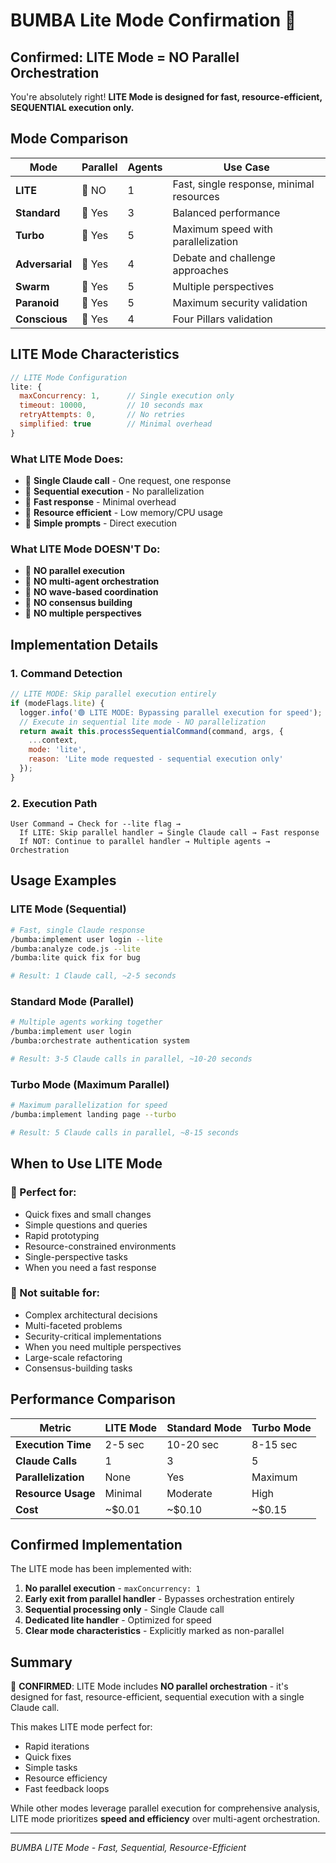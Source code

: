# BUMBA Lite Mode Confirmation 🏁

## Confirmed: LITE Mode = NO Parallel Orchestration

You're absolutely right! **LITE Mode is designed for fast, resource-efficient, SEQUENTIAL execution only.**

## Mode Comparison

| Mode | Parallel | Agents | Use Case |
|------|----------|--------|----------|
| **LITE** | 🔴 NO | 1 | Fast, single response, minimal resources |
| **Standard** | 🏁 Yes | 3 | Balanced performance |
| **Turbo** | 🏁 Yes | 5 | Maximum speed with parallelization |
| **Adversarial** | 🏁 Yes | 4 | Debate and challenge approaches |
| **Swarm** | 🏁 Yes | 5 | Multiple perspectives |
| **Paranoid** | 🏁 Yes | 5 | Maximum security validation |
| **Conscious** | 🏁 Yes | 4 | Four Pillars validation |

## LITE Mode Characteristics

```javascript
// LITE Mode Configuration
lite: {
  maxConcurrency: 1,      // Single execution only
  timeout: 10000,         // 10 seconds max
  retryAttempts: 0,       // No retries
  simplified: true        // Minimal overhead
}
```

### What LITE Mode Does:
- 🏁 **Single Claude call** - One request, one response
- 🏁 **Sequential execution** - No parallelization
- 🏁 **Fast response** - Minimal overhead
- 🏁 **Resource efficient** - Low memory/CPU usage
- 🏁 **Simple prompts** - Direct execution

### What LITE Mode DOESN'T Do:
- 🔴 **NO parallel execution**
- 🔴 **NO multi-agent orchestration**
- 🔴 **NO wave-based coordination**
- 🔴 **NO consensus building**
- 🔴 **NO multiple perspectives**

## Implementation Details

### 1. Command Detection
```javascript
// LITE MODE: Skip parallel execution entirely
if (modeFlags.lite) {
  logger.info('🟢 LITE MODE: Bypassing parallel execution for speed');
  // Execute in sequential lite mode - NO parallelization
  return await this.processSequentialCommand(command, args, {
    ...context,
    mode: 'lite',
    reason: 'Lite mode requested - sequential execution only'
  });
}
```

### 2. Execution Path
```
User Command → Check for --lite flag → 
  If LITE: Skip parallel handler → Single Claude call → Fast response
  If NOT: Continue to parallel handler → Multiple agents → Orchestration
```

## Usage Examples

### LITE Mode (Sequential)
```bash
# Fast, single Claude response
/bumba:implement user login --lite
/bumba:analyze code.js --lite
/bumba:lite quick fix for bug

# Result: 1 Claude call, ~2-5 seconds
```

### Standard Mode (Parallel)
```bash
# Multiple agents working together
/bumba:implement user login
/bumba:orchestrate authentication system

# Result: 3-5 Claude calls in parallel, ~10-20 seconds
```

### Turbo Mode (Maximum Parallel)
```bash
# Maximum parallelization for speed
/bumba:implement landing page --turbo

# Result: 5 Claude calls in parallel, ~8-15 seconds
```

## When to Use LITE Mode

### 🏁 Perfect for:
- Quick fixes and small changes
- Simple questions and queries
- Rapid prototyping
- Resource-constrained environments
- Single-perspective tasks
- When you need a fast response

### 🔴 Not suitable for:
- Complex architectural decisions
- Multi-faceted problems
- Security-critical implementations
- When you need multiple perspectives
- Large-scale refactoring
- Consensus-building tasks

## Performance Comparison

| Metric | LITE Mode | Standard Mode | Turbo Mode |
|--------|-----------|---------------|------------|
| **Execution Time** | 2-5 sec | 10-20 sec | 8-15 sec |
| **Claude Calls** | 1 | 3 | 5 |
| **Parallelization** | None | Yes | Maximum |
| **Resource Usage** | Minimal | Moderate | High |
| **Cost** | ~$0.01 | ~$0.10 | ~$0.15 |

## Confirmed Implementation

The LITE mode has been implemented with:

1. **No parallel execution** - `maxConcurrency: 1`
2. **Early exit from parallel handler** - Bypasses orchestration entirely
3. **Sequential processing only** - Single Claude call
4. **Dedicated lite handler** - Optimized for speed
5. **Clear mode characteristics** - Explicitly marked as non-parallel

## Summary

🏁 **CONFIRMED**: LITE Mode includes **NO parallel orchestration** - it's designed for fast, resource-efficient, sequential execution with a single Claude call.

This makes LITE mode perfect for:
- Rapid iterations
- Quick fixes
- Simple tasks
- Resource efficiency
- Fast feedback loops

While other modes leverage parallel execution for comprehensive analysis, LITE mode prioritizes **speed and efficiency** over multi-agent orchestration.

---

*BUMBA LITE Mode - Fast, Sequential, Resource-Efficient*